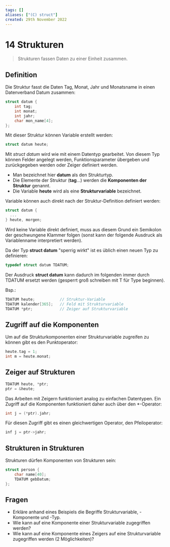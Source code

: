 ```yaml
---
tags: []
aliases: ["(C) struct"]
created: 29th November 2022
---
```


# 14 Strukturen

> Strukturen fassen Daten zu einer Einheit zusammen.

## Definition

Die Struktur fasst die Daten Tag, Monat, Jahr und Monatsname in einen Datenverband Datum zusammen:

```c
struct datum {
    int tag;
    int monat;
    int jahr;
    char mon_name[4];
};
```

Mit dieser Struktur können Variable erstellt werden:

```c
struct datum heute;
```

Mit *struct datum* wird wie mit einem Datentyp gearbeitet. Von diesem Typ können Felder angelegt werden, Funktionsparameter übergeben und zurückgegeben werden oder Zeiger definiert werden.

 - Man bezeichnet hier **datum** als den Strukturtyp.
 - Die Elemente der Struktur (**tag**...) werden die **Komponenten der Struktur** genannt.
 - Die Variable **heute** wird als eine **Strukturvariable** bezeichnet.

Variable können auch direkt nach der Struktur-Definition definiert werden:

```c
struct datum {
  ...
} heute, morgen;
```

Wird keine Variable direkt definiert, muss aus diesem Grund ein Semikolon der geschwungene Klammer folgen (sonst kann der folgende Ausdruck als Variablenname interpretiert werden).

Da der Typ **struct datum** "sperrig wirkt" ist es üblich einen neuen Typ zu definieren:

```c
typedef struct datum TDATUM;
```

Der Ausdruck **struct datum** kann dadurch im folgenden immer durch TDATUM ersetzt werden (gesperrt groß schreiben mit T für Type beginnen).

Bsp.:

```c
TDATUM heute;			// Struktur-Variable
TDATUM kalender[365];	// Feld mit Strukturvariable
TDATUM *ptr;			// Zeiger auf Strukturvariable
```

## Zugriff auf die Komponenten

Um auf die Strukturkomponenten einer Strukturvariable zugreifen zu können gibt es den Punktoperator:

```c
heute.tag = 1;
int m = heute.monat;
```

## Zeiger auf Strukturen

```c
TDATUM heute, *ptr;
ptr = &heute;
```

Das Arbeiten mit Zeigern funktioniert analog zu einfachen Datentypen. Ein Zugriff auf die Komponenten funktioniert daher auch über den *-Operator:

```c
int j = (*ptr).jahr;
```

Für diesen Zugriff gibt es einen gleichwertigen Operator, den Pfeiloperator:

```c
inf j = ptr->jahr;
```

## Strukturen in Strukturen

Strukturen dürfen Komponenten von Strukturen sein:

```c
struct person {
    char name[40];
    TDATUM gebDatum;
};
```

## Fragen

- Erkläre anhand eines Beispiels die Begriffe Strukturvariable, -Komponente und -Typ.
- Wie kann auf eine Komponente einer Strukturvariable zugegriffen werden?
- Wie kann auf eine Komponente eines Zeigers auf eine Strukturvariable zugegriffen werden (2 Möglichkeiten)?